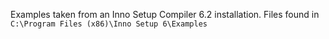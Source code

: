 Examples taken from an Inno Setup Compiler 6.2 installation.
Files found in `C:\Program Files (x86)\Inno Setup 6\Examples`
